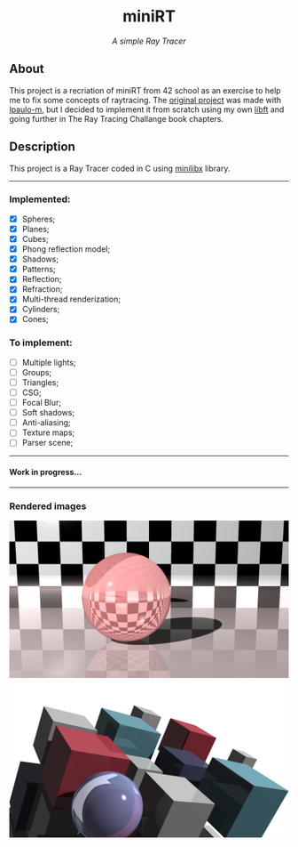 <h1 align="center">miniRT</h1>


<i><p  align="center" font-type="italic"> A simple Ray Tracer </p></i>


## About

This project is a recriation of miniRT from 42 school as an exercise to help me to fix some concepts of raytracing. The [original project](https://github.com/librity/ft_minirt) was made with [lpaulo-m](https://github.com/librity), but I decided to implement it from scratch using my own [libft](https://github.com/pedro-pn/libft_complete) and going further in The Ray Tracing Challange book chapters.

## Description

This project is a Ray Tracer coded in C using [minilibx](https://github.com/42Paris/minilibx-linux) library.

---


### Implemented:
- [x] Spheres;
- [x] Planes;
- [x] Cubes;
- [x] Phong reflection model;
- [x] Shadows;
- [x] Patterns;
- [x] Reflection;
- [x] Refraction;
- [x] Multi-thread renderization;
- [X] Cylinders;
- [X] Cones;

### To implement:

- [ ] Multiple lights;
- [ ] Groups;
- [ ] Triangles;
- [ ] CSG;
- [ ] Focal Blur;
- [ ] Soft shadows;
- [ ] Anti-aliasing;
- [ ] Texture maps;
- [ ] Parser scene;

---
#### Work in progress...
---

### Rendered images

<img src="./rendered-scenes/pink_sphere.png" alt="pink_sphere"/>

<img src="./rendered-scenes/book_cover.png" alt="The Ray Tracer Challange - Book Cover"/>


#